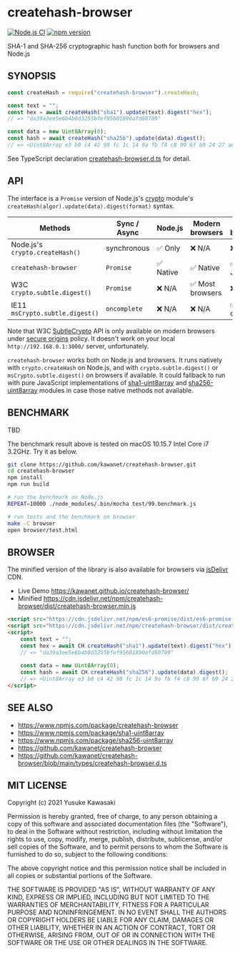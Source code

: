 # createhash-browser

[![Node.js CI](https://github.com/kawanet/createhash-browser/workflows/Node.js%20CI/badge.svg?branch=main)](https://github.com/kawanet/createhash-browser/actions/)
[![npm version](https://badge.fury.io/js/createhash-browser.svg)](https://www.npmjs.com/package/createhash-browser)

SHA-1 and SHA-256 cryptographic hash function both for browsers and Node.js

## SYNOPSIS

```js
const createHash = require("createhash-browser").createHash;

const text = "";
const hex = await createHash("sha1").update(text).digest("hex");
// => "da39a3ee5e6b4b0d3255bfef95601890afd80709"

const data = new Uint8Array(0);
const hash = await createHash("sha256").update(data).digest();
// => <Uint8Array e3 b0 c4 42 98 fc 1c 14 9a fb f4 c8 99 6f b9 24 27 ae 41 e4 64 9b 93 4c a4 95 99 1b 78 52 b8 55>
```

See TypeScript declaration
[createhash-browser.d.ts](https://github.com/kawanet/createhash-browser/blob/main/types/createhash-browser.d.ts)
for detail.

## API

The interface is a `Promise` version of Node.js's [crypto](https://nodejs.org/api/crypto.html) module's
`createHash(algor).update(data).digest(format)` syntax.

| Methods | Sync / Async | Node.js | Modern browsers | Legacy browsers |
|----|----|----|----|----|
| Node.js's `crypto.createHash()` | synchronous | ✅ Only | ❌ N/A | ❌ N/A |   
| `createhash-browser` | `Promise` | ✅ Native |  ✅ Native |  ✅ Pure JS |
| W3C `crypto.subtle.digest()` | `Promise` | ❌ N/A | ✅ Most browsers | ❌ N/A |
| IE11 `msCrypto.subtle.digest()` | `oncomplete` | ❌ N/A | ❌ N/A | ✅ IE 11 only |

Note that W3C
[SubtleCrypto](https://developer.mozilla.org/docs/Web/API/SubtleCrypto) API is only available on modern browsers under
[secure origins](https://www.chromium.org/Home/chromium-security/prefer-secure-origins-for-powerful-new-features) policy.
It doesn't work on your local `http://192.168.0.1:3000/` server, unfortunately.

`createhash-browser` works both on Node.js and browsers.
It runs natively with `crypto.createHash` on Node.js,
and with `crypto.subtle.digest()` or `msCrypto.subtle.digest()` on browsers if available.
It could fallback to run with pure JavaScript implementations of
[sha1-uint8array](https://github.com/kawanet/sha1-uint8array) and
[sha256-uint8array](https://www.npmjs.com/package/sha256-uint8array) modules
in case those native methods not available.

## BENCHMARK

TBD

The benchmark result above is tested on macOS 10.15.7 Intel Core i7 3.2GHz. Try it as below.

```sh
git clone https://github.com/kawanet/createhash-browser.git
cd createhash-browser
npm install
npm run build

# run the benchmark on Node.js
REPEAT=10000 ./node_modules/.bin/mocha test/99.benchmark.js

# run tests and the benchmark on browser
make -C browser
open browser/test.html
```

## BROWSER

The minified version of the library is also available for browsers via
[jsDelivr](https://www.jsdelivr.com/package/npm/createhash-browser) CDN.

- Live Demo https://kawanet.github.io/createhash-browser/
- Minified https://cdn.jsdelivr.net/npm/createhash-browser/dist/createhash-browser.min.js

```html
<script src="https://cdn.jsdelivr.net/npm/es6-promise/dist/es6-promise.auto.min.js"></script>
<script src="https://cdn.jsdelivr.net/npm/createhash-browser/dist/createhash-browser.min.js"></script>
<script>
    const text = "";
    const hex = await CH.createHash("sha1").update(text).digest("hex");
    // => "da39a3ee5e6b4b0d3255bfef95601890afd80709"
    
    const data = new Uint8Array(0);
    const hash = await CH.createHash("sha256").update(data).digest();
    // => <Uint8Array e3 b0 c4 42 98 fc 1c 14 9a fb f4 c8 99 6f b9 24 27 ae 41 e4 64 9b 93 4c a4 95 99 1b 78 52 b8 55>
</script>
```

## SEE ALSO

- https://www.npmjs.com/package/createhash-browser
- https://www.npmjs.com/package/sha1-uint8array
- https://www.npmjs.com/package/sha256-uint8array
- https://github.com/kawanet/createhash-browser
- https://github.com/kawanet/createhash-browser/blob/main/types/createhash-browser.d.ts

## MIT LICENSE

Copyright (c) 2021 Yusuke Kawasaki

Permission is hereby granted, free of charge, to any person obtaining a copy
of this software and associated documentation files (the "Software"), to deal
in the Software without restriction, including without limitation the rights
to use, copy, modify, merge, publish, distribute, sublicense, and/or sell
copies of the Software, and to permit persons to whom the Software is
furnished to do so, subject to the following conditions:

The above copyright notice and this permission notice shall be included in all
copies or substantial portions of the Software.

THE SOFTWARE IS PROVIDED "AS IS", WITHOUT WARRANTY OF ANY KIND, EXPRESS OR
IMPLIED, INCLUDING BUT NOT LIMITED TO THE WARRANTIES OF MERCHANTABILITY,
FITNESS FOR A PARTICULAR PURPOSE AND NONINFRINGEMENT. IN NO EVENT SHALL THE
AUTHORS OR COPYRIGHT HOLDERS BE LIABLE FOR ANY CLAIM, DAMAGES OR OTHER
LIABILITY, WHETHER IN AN ACTION OF CONTRACT, TORT OR OTHERWISE, ARISING FROM,
OUT OF OR IN CONNECTION WITH THE SOFTWARE OR THE USE OR OTHER DEALINGS IN THE
SOFTWARE.
